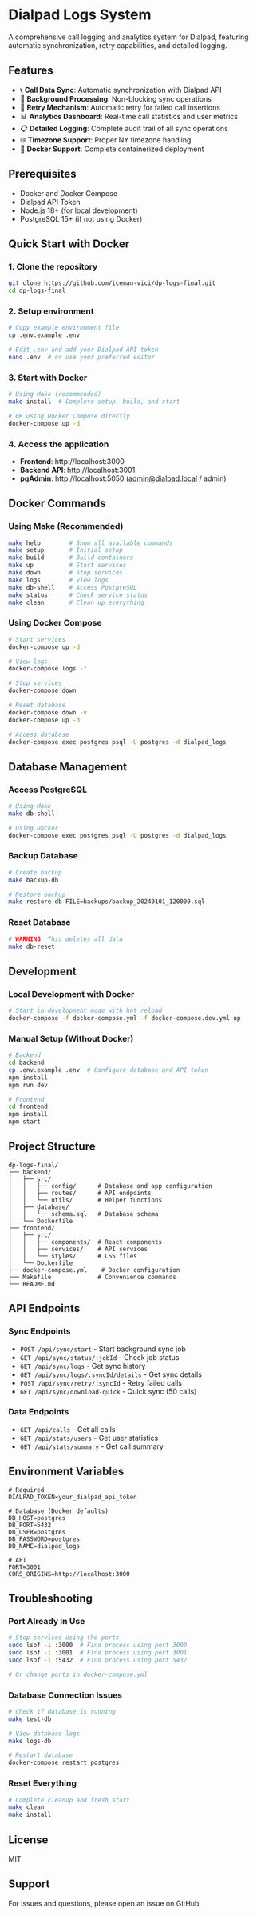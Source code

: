 # Dialpad Logs System

A comprehensive call logging and analytics system for Dialpad, featuring automatic synchronization, retry capabilities, and detailed logging.

## Features

- 📞 **Call Data Sync**: Automatic synchronization with Dialpad API
- 🔄 **Background Processing**: Non-blocking sync operations
- 🔁 **Retry Mechanism**: Automatic retry for failed call insertions
- 📊 **Analytics Dashboard**: Real-time call statistics and user metrics
- 📋 **Detailed Logging**: Complete audit trail of all sync operations
- 🌐 **Timezone Support**: Proper NY timezone handling
- 🐳 **Docker Support**: Complete containerized deployment

## Prerequisites

- Docker and Docker Compose
- Dialpad API Token
- Node.js 18+ (for local development)
- PostgreSQL 15+ (if not using Docker)

## Quick Start with Docker

### 1. Clone the repository

```bash
git clone https://github.com/iceman-vici/dp-logs-final.git
cd dp-logs-final
```

### 2. Setup environment

```bash
# Copy example environment file
cp .env.example .env

# Edit .env and add your Dialpad API token
nano .env  # or use your preferred editor
```

### 3. Start with Docker

```bash
# Using Make (recommended)
make install  # Complete setup, build, and start

# OR using Docker Compose directly
docker-compose up -d
```

### 4. Access the application

- **Frontend**: http://localhost:3000
- **Backend API**: http://localhost:3001
- **pgAdmin**: http://localhost:5050 (admin@dialpad.local / admin)

## Docker Commands

### Using Make (Recommended)

```bash
make help        # Show all available commands
make setup       # Initial setup
make build       # Build containers
make up          # Start services
make down        # Stop services
make logs        # View logs
make db-shell    # Access PostgreSQL
make status      # Check service status
make clean       # Clean up everything
```

### Using Docker Compose

```bash
# Start services
docker-compose up -d

# View logs
docker-compose logs -f

# Stop services
docker-compose down

# Reset database
docker-compose down -v
docker-compose up -d

# Access database
docker-compose exec postgres psql -U postgres -d dialpad_logs
```

## Database Management

### Access PostgreSQL

```bash
# Using Make
make db-shell

# Using Docker
docker-compose exec postgres psql -U postgres -d dialpad_logs
```

### Backup Database

```bash
# Create backup
make backup-db

# Restore backup
make restore-db FILE=backups/backup_20240101_120000.sql
```

### Reset Database

```bash
# WARNING: This deletes all data
make db-reset
```

## Development

### Local Development with Docker

```bash
# Start in development mode with hot reload
docker-compose -f docker-compose.yml -f docker-compose.dev.yml up
```

### Manual Setup (Without Docker)

```bash
# Backend
cd backend
cp .env.example .env  # Configure database and API token
npm install
npm run dev

# Frontend
cd frontend
npm install
npm start
```

## Project Structure

```
dp-logs-final/
├── backend/
│   ├── src/
│   │   ├── config/      # Database and app configuration
│   │   ├── routes/      # API endpoints
│   │   └── utils/       # Helper functions
│   ├── database/
│   │   └── schema.sql   # Database schema
│   └── Dockerfile
├── frontend/
│   ├── src/
│   │   ├── components/  # React components
│   │   ├── services/    # API services
│   │   └── styles/      # CSS files
│   └── Dockerfile
├── docker-compose.yml    # Docker configuration
├── Makefile             # Convenience commands
└── README.md
```

## API Endpoints

### Sync Endpoints

- `POST /api/sync/start` - Start background sync job
- `GET /api/sync/status/:jobId` - Check job status
- `GET /api/sync/logs` - Get sync history
- `GET /api/sync/logs/:syncId/details` - Get sync details
- `POST /api/sync/retry/:syncId` - Retry failed calls
- `GET /api/sync/download-quick` - Quick sync (50 calls)

### Data Endpoints

- `GET /api/calls` - Get all calls
- `GET /api/stats/users` - Get user statistics
- `GET /api/stats/summary` - Get call summary

## Environment Variables

```env
# Required
DIALPAD_TOKEN=your_dialpad_api_token

# Database (Docker defaults)
DB_HOST=postgres
DB_PORT=5432
DB_USER=postgres
DB_PASSWORD=postgres
DB_NAME=dialpad_logs

# API
PORT=3001
CORS_ORIGINS=http://localhost:3000
```

## Troubleshooting

### Port Already in Use

```bash
# Stop services using the ports
sudo lsof -i :3000  # Find process using port 3000
sudo lsof -i :3001  # Find process using port 3001
sudo lsof -i :5432  # Find process using port 5432

# Or change ports in docker-compose.yml
```

### Database Connection Issues

```bash
# Check if database is running
make test-db

# View database logs
make logs-db

# Restart database
docker-compose restart postgres
```

### Reset Everything

```bash
# Complete cleanup and fresh start
make clean
make install
```

## License

MIT

## Support

For issues and questions, please open an issue on GitHub.